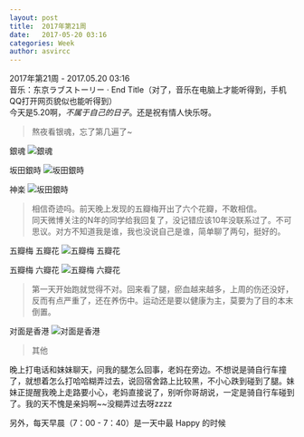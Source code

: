 ```yaml
---
layout: post
title:  2017年第21周
date:   2017-05-20 03:16
categories: Week
author: asvircc
---
```


2017年第21周 - 2017.05.20 03:16<br>
音乐：东京ラブストーリー · End Title（对了，音乐在电脑上才能听得到，手机QQ打开网页貌似也能听得到）<br>
今天是5.20啊，*不属于自己的日子*。还是祝有情人快乐呀。<br>



> 熬夜看银魂，忘了第几遍了~

銀魂
![銀魂][pic_5]

坂田銀時
![坂田銀時][pic_4]

神楽
![坂田銀時][pic_1]

> 相信奇迹吗。前天晚上发现的五瓣梅开出了六个花瓣，不敢相信。<br>同天微博关注的N年的同学给我回复了，没记错应该10年没联系过了。不可思议。对方不知道我是谁，我也没说自己是谁，简单聊了两句，挺好的。

五瓣梅 五瓣花
![五瓣梅 五瓣花][pic_3]

五瓣梅 六瓣花
![五瓣梅 六瓣花][pic_6]

> 第一天开始跑就觉得不对。回来看了腿，瘀血越来越多，上周的伤还没好，反而有点严重了，还在养伤中。运动还是要以健康为主，莫要为了目的本末倒置。

对面是香港
![对面是香港][pic_2]


> 其他

晚上打电话和妹妹聊天，问我的腿怎么回事，老妈在旁边。不想说是骑自行车撞了，就想着怎么打哈哈糊弄过去，说回宿舍路上比较黑，不小心跌到碰到了腿。妹妹正提醒我晚上走路要小心，老妈直接说了，别听你哥胡说，一定是骑自行车碰到了。我的天不愧是亲妈啊~~没糊弄过去呀zzzz

另外，每天早晨（7：00 - 7：40）是一天中最 Happy 的时候


<audio 
	autoplay="autoplay"
	loop="loop"
	src="http://static.asvir.site/music/post/%E6%97%A5%E5%90%91%E6%95%8F%E6%96%87%20-%20%E3%82%A8%E3%83%B3%E3%83%88%E3%82%99%E3%83%BB%E3%82%BF%E3%82%A4%E3%83%88%E3%83%AB.mp3"></audio> 


[pic_1]:http://static.asvir.site/image/post/78588fb7ba89a0f84e4d2a9d5469978a.jpg "神楽（かぐら）"
[pic_2]:http://static.asvir.site/image/post/3cd62d7a645a59450b82e88d559444aa.jpg "对面是香港"
[pic_3]:http://static.asvir.site/image/post/6a2037f7086fd14eb9b631f7694a33aa.jpg "五瓣梅 五瓣花"
[pic_4]:http://static.asvir.site/image/post/8b646638add8bffd76bd1c207b76e225.jpg "坂田銀時（さかたぎんとき）"
[pic_5]:http://static.asvir.site/image/post/4181f44269de7dcd0f92bb28b8c17aa4.jpg "銀魂 (GINTAMA，ぎんたま)"
[pic_6]:http://static.asvir.site/image/post/bad299930788a4c2c83d4196c9ecc2fa.jpg "五瓣梅 六瓣花"
